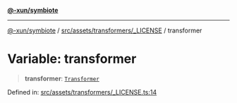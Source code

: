 [**@-xun/symbiote**](../../../../../README.md)

***

[@-xun/symbiote](../../../../../README.md) / [src/assets/transformers/\_LICENSE](../README.md) / transformer

# Variable: transformer

> **transformer**: [`Transformer`](../../../type-aliases/Transformer.md)

Defined in: [src/assets/transformers/\_LICENSE.ts:14](https://github.com/Xunnamius/symbiote/blob/62ec6fdd59d5511dd7b872237f3ff5bf7673e789/src/assets/transformers/_LICENSE.ts#L14)
